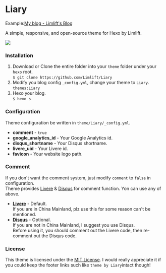 # Liary
Example:[My blog - Limlift's Blog](https://limlift.github.io) 

A simple, responsive, and open-source theme for Hexo by Limlift.

![](http://7xuy48.com1.z0.glb.clouddn.com/image/article/Blog-Screemshot.png)



### Installation

1. Download or Clone the entire folder into your `theme` folder under your `hexo` root.<br>`$ git clone https://github.com/Limlift/Liary`
2. Modify you blog config `_config.yml`, change your theme to `Liary`.<br>`themes:Liary`
3. Hexo your blog.<br>`$ hexo s`

### Configuration

Theme configuration be written in `theme/Liary/_config.yml`.

- **comment** - `true`
- **google_analytics_id** - Your Google Analytics id.
- **disqus_shortname** - Your Disqus shortname.
- **livere_uid** - Your Livere id.
- **favicon** - Your website logo path.

### Comment

If you don't want the comment system, just modify `comment` to `false` in configuration.<br>Theme provides [Livere](https://livere.com) & [Disqus](https://disqus.com) for comment function. Yon can use any of above.

- **[Livere](https://livere.com)** - Default. <br>If you are in China Mainland, plz use this for some reason can't be mentioned.
- **[Disqus](https://disqus.com)** - Optional.<br>If you are not in China Mainland, I suggest you use Disqus.<br>Before using it, you should comment out the Livere code, then re-comment out the Disqus code.

### License

This theme is licensed under the [MIT License](https://github.com/kathyqian/crisp/blob/master/license.txt). I would really appreciate it if you could keep the footer links such like `theme by Liary`intact though!

